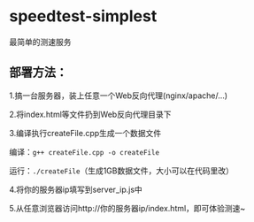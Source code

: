 # speedtest-simplest

最简单的测速服务

## 部署方法：

1.搞一台服务器，装上任意一个Web反向代理(nginx/apache/...)

2.将index.html等文件扔到Web反向代理目录下

3.编译执行createFile.cpp生成一个数据文件

编译：```g++ createFile.cpp -o createFile```

运行：```./createFile```（生成1GB数据文件，大小可以在代码里改）

4.将你的服务器ip填写到server_ip.js中

5.从任意浏览器访问http://你的服务器ip/index.html，即可体验测速~



